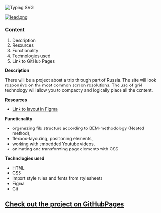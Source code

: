 ![Typing SVG](https://readme-typing-svg.demolab.com?font=Fira+Code&weight=600&size=30&duration=3000&pause=50&color=498EF7&multiline=true&width=600&height=120&lines=%22Traveling+in+Russia!%22;One+page+adaptive+project;By+Vladimir+Fedorchuk.)

[![lead.png](https://i.postimg.cc/QdH2rHyN/lead.png)](https://postimg.cc/5XW7BNJD)

### **Сontent**
1. Description
2. Resources
3. Functionality
4. Technologies used
5. Link to GitHub Pages

**Description**

There will be a project about a trip through part of Russia.
The site will look responsive on the most common screen resolutions. The use of grid technology will allow you to compactly and logically place all the content.

**Resources**

* [Link to layout in Figma](https://www.figma.com/file/5S2WSbEFL6awjVWJ0NWL8Q/Sprint-3_-Russia-_-desktop-mobile?node-id=28503%3A0)

**Functionality**

- organazing file structure according to BEM-methodology (Nested method),
- flexbox-layouting, positioning elements,
- working with embedded Youtube videos,
- animating and transforming page elements with CSS

**Technologies used**

- HTML
- CSS
- Import style rules and fonts from stylesheets
- Figma
- Git

## [Check out the project on GitHubPages](https://freddymutant.github.io/how-to-learn/)
